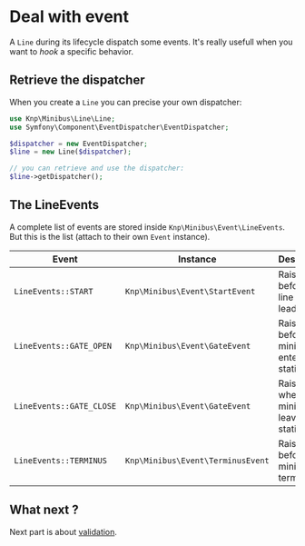 Deal with event
===============

A `Line` during its lifecycle dispatch some events. It's really usefull when
you want to *hook* a specific behavior.

## Retrieve the dispatcher

When you create a `Line` you can precise your own dispatcher:

```php
use Knp\Minibus\Line\Line;
use Symfony\Component\EventDispatcher\EventDispatcher;

$dispatcher = new EventDispatcher;
$line = new Line($dispatcher);

// you can retrieve and use the dispatcher:
$line->getDispatcher();
```

## The LineEvents

A complete list of events are stored inside `Knp\Minibus\Event\LineEvents`. But
this is the list (attach to their own `Event` instance).

| Event                    | Instance                          | Description                                     |
| ------------------------ | --------------------------------- | ----------------------------------------------- |
| `LineEvents::START`      | `Knp\Minibus\Event\StartEvent`    | Raised before the line is leaded                |
| `LineEvents::GATE_OPEN`  | `Knp\Minibus\Event\GateEvent`     | Raised just before a minibus enter in a station |
| `LineEvents::GATE_CLOSE` | `Knp\Minibus\Event\GateEvent`     | Raised when a minibus leave a station           |
| `LineEvents::TERMINUS`   | `Knp\Minibus\Event\TerminusEvent` | Raised before a minibus terminate               |

## What next ?

Next part is about [validation](validate_your_minibus.md).
